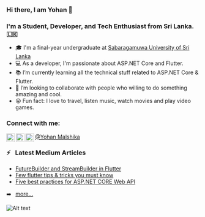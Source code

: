 ### Hi there, I am Yohan 👋


### I'm a Student, Developer, and Tech Enthusiast from Sri Lanka. 🇱🇰

- 🎓 I'm a final-year undergraduate at [Sabaragamuwa University of Sri Lanka][uni]
- 💻 As a developer, I'm passionate about ASP.NET Core and Flutter.
- 📚 I’m currently learning all the technical stuff related to ASP.NET Core & Flutter.
- 👯 I’m looking to collaborate with people who willing to do something amazing and cool.
- 😜 Fun fact: I love to travel, listen music, watch movies and play video games.
<!-- - 🎯 2021 Goals: Complete my final year university research and studies successfully. -->


### Connect with me:

[<img align="left" alt="Yohan Malshika | Twitter" width="22px" src="https://cdn.jsdelivr.net/npm/simple-icons@v3/icons/twitter.svg" />][twitter]
[<img align="left" alt="Yohan Malshika | LinkedIn" width="22px" src="https://cdn.jsdelivr.net/npm/simple-icons@v3/icons/linkedin.svg" />][linkedin]
[<img align="left" alt="Yohan Malshika | Instagram" width="22px" src="https://cdn.jsdelivr.net/npm/simple-icons@v3/icons/instagram.svg" />][instagram]
[@Yohan Malshika](https://yohanym95.github.io/)

### ⚡ &ensp;Latest Medium Articles

<!-- MEDIUM:START -->
- [FutureBuilder and StreamBuilder in Flutter](https://malshikay.medium.com/futurebuilder-and-streambuilder-in-flutter-e00710c7b529)
- [Few flutter tips & tricks you must know](https://malshikay.medium.com/few-flutter-tips-tricks-you-must-know-6fef26772d5f)
- [Five best practices for ASP.NET CORE Web API](https://malshikay.medium.com/five-best-practices-for-asp-net-core-web-api-358f15044103)
<!-- MEDIUM:END -->

➡️ &ensp;[more...](https://malshikay.medium.com/)

<!-- <img align="left" alt="Yohanym95's GitHub Stats" src="https://github-readme-stats.vercel.app/api?username=yohanym95&show_icons=true&hide_border=true&count_private=true&theme=dracula" />

<br/> -->

<!--  [![Omid Nikrah StackOverflow](https://github-readme-stackoverflow.vercel.app/?userID=6558042)](https://stackoverflow.com/users/6558042/omid-nikrah) -->


![Alt text](https://spotify-recently-played-readme.vercel.app/api?user=312y2d2r4ldsjnq3hkn2tq6hg6oa&count=1)

<!-- [![Top Langs](https://github-readme-stats.vercel.app/api/top-langs/?username=yohanym95&langs_count=8&hide=scss,less,hack)](https://github.com/anuraghazra/github-readme-stats) -->


[twitter]: https://twitter.com/intent/follow?original_referer=https%3A%2F%2Fgithub.com%2FJohannesMilke&screen_name=JohannesMilke
[linkedin]: https://linkedin.com/in/malshikay
[github]: https://github.com/yohanym95
[instagram]: https://www.instagram.com/
[uni]: https://www.sab.ac.lk/
